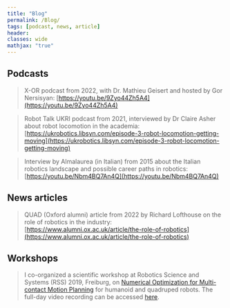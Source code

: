 ```yaml
---
title: "Blog"
permalink: /Blog/
tags: [podcast, news, article]
header:
classes: wide
mathjax: "true"
---
```


## Podcasts

>  X-OR podcast from 2022, with Dr. Mathieu Geisert and hosted by Gor Nersisyan: [https://youtu.be/9Zyo44Zh5A4](https://youtu.be/9Zyo44Zh5A4)

>  Robot Talk UKRI podcast from 2021, interviewed by Dr Claire Asher about robot locomotion in the academia: [https://ukrobotics.libsyn.com/episode-3-robot-locomotion-getting-moving](https://ukrobotics.libsyn.com/episode-3-robot-locomotion-getting-moving)

>  Interview by Almalaurea (in Italian) from 2015 about the Italian robotics landscape and possible career paths in robotics: [https://youtu.be/Nbm4BQ7An4Q](https://youtu.be/Nbm4BQ7An4Q)

## News articles

>  QUAD (Oxford alumni) article from 2022 by Richard Lofthouse on the role of robotics in the industry: [https://www.alumni.ox.ac.uk/article/the-role-of-robotics](https://www.alumni.ox.ac.uk/article/the-role-of-robotics)

## Workshops

> I co-organized a scientific workshop at Robotics Science and Systems (RSS) 2019, Freiburg, on [Numerical Optimization for Multi-contact Motion Planning](https://sites.google.com/view/num-opt-for-legged-locomotion/) for humanoid and quadruped robots. The full-day video recording can be accessed [here](https://www.youtube.com/watch?v=Z8VLUSMM6e8).

